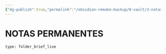 ```yaml
---
{"dg-publish":true,"permalink":"/obsidian-remake-backup/0-vault/2-notas-permanentes/notas-permanentes/","tags":["permanente"],"dgHomeLink":true,"dgShowLocalGraph":true,"dgShowFileTree":true,"dgEnableSearch":true,"noteIcon":""}
---
```


# NOTAS PERMANENTES 
 
```ccard
type: folder_brief_live
```
 
